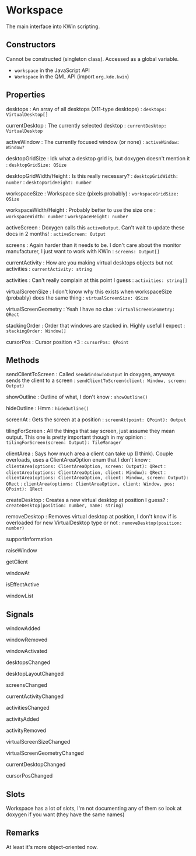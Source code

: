 # Workspace

The main interface into KWin scripting.

## Constructors

Cannot be constructed (singleton class). Accessed as a global variable.
* `workspace` in the JavaScript API
* `Workspace` in the QML API (import `org.kde.kwin`)

## Properties

desktops
: An array of all desktops (X11-type desktops)
: `desktops: VirtualDesktop[]`

currentDesktop
: The currently selected desktop
: `currentDesktop: VirtualDesktop`

activeWindow
: The currently focused window (or none)
: `activeWindow: Window?`

desktopGridSize
: Idk what a desktop grid is, but doxygen doesn't mention it
: `desktopGridSize: QSize`

desktopGridWidth/Height
: Is this really necessary?
: `desktopGridWidth: number`
: `desktopGridHeight: number`

workspaceSize
: Workspace size (pixels probably)
: `workspaceGridSize: QSize`

workspaceWidth/Height
: Probably better to use the size one
: `workspaceWidth: number`
: `workspaceHeight: number`

activeScreen
: Doxygen calls this `activeOutput`. Can't wait to update these docs in 2 months!
: `activeScreen: Output`

screens
: Again harder than it needs to be. I don't care about the monitor manufacturer, I just want to work with KWin
: `screens: Output[]`

currentActivity
: How are you making virtual desktops objects but not activities
: `currentActivity: string`

activities
: Can't really complain at this point I guess
: `activities: string[]`

virtualScreenSize
: I don't know why this exists when workspaceSize (probably) does the same thing
: `virtualScreenSize: QSize`

virtualScreenGeometry
: Yeah I have no clue
: `virtualScreenGeometry: QRect`

stackingOrder
: Order that windows are stacked in. Highly useful I expect
: `stackingOrder: Window[]`

cursorPos
: Cursor position <3
: `cursorPos: QPoint`

## Methods

sendClientToScreen
: Called `sendWindowToOutput` in doxygen, anyways sends the client to a screen
: `sendClientToScreen(client: Window, screen: Output)`

showOutline
: Outline of what, I don't know
: `showOutline()`

hideOutline
: Hmm
: `hideOutline()`

screenAt
: Gets the screen at a position
: `screenAt(point: QPoint): Output`

tilingForScreen
: All the things that say screen, just assume they mean output. This one is pretty important though in my opinion
: `tilingForScreen(screen: Output): TileManager`

clientArea
: Says how much area a client can take up (I think). Couple overloads, uses a ClientAreaOption enum that I don't know
: `clientArea(options: ClientAreaOption, screen: Output): QRect`
: `clientArea(options: ClientAreaOption, client: Window): QRect`
: `clientArea(options: ClientAreaOption, client: Window, screen: Output): QRect`
: `clientArea(options: ClientAreaOption, client: Window, pos: QPoint): QRect`

createDesktop
: Creates a new virtual desktop at position I guess?
: `createDesktop(position: number, name: string)`

removeDesktop
: Removes virtual desktop at position, I don't know if is overloaded for new VirtualDesktop type or not
: `removeDesktop(position: number)`

supportInformation

raiseWindow

getClient

windowAt

isEffectActive

windowList

## Signals

windowAdded

windowRemoved

windowActivated

desktopsChanged

desktopLayoutChanged

screensChanged

currentActivityChanged

activitiesChanged

activityAdded

activityRemoved

virtualScreenSizeChanged

virtualScreenGeometryChanged

currentDesktopChanged

cursorPosChanged

## Slots

Workspace has a lot of slots, I'm not documenting any of them so look at doxygen if you want (they have the same names)

## Remarks

At least it's more object-oriented now.